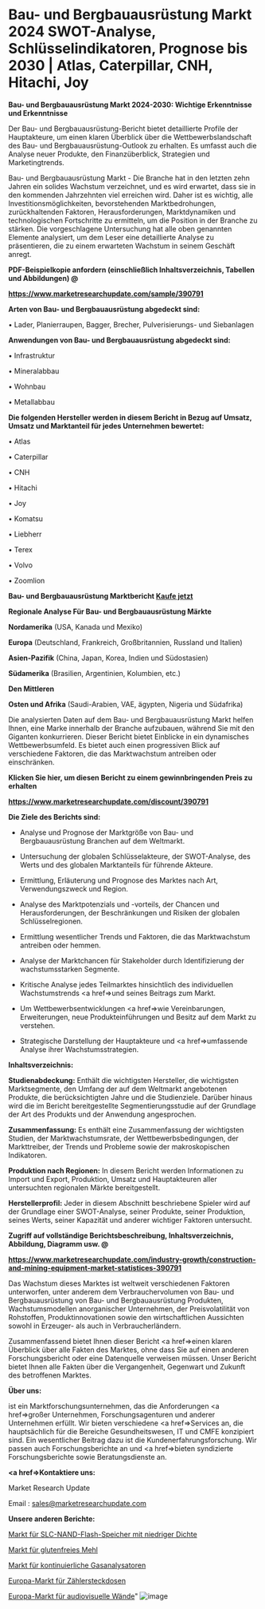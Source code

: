 # Bau- und Bergbauausrüstung Markt 2024 SWOT-Analyse, Schlüsselindikatoren, Prognose bis 2030 | Atlas, Caterpillar, CNH, Hitachi, Joy

<strong>Bau- und Bergbauausrüstung Markt 2024-2030: Wichtige Erkenntnisse und Erkenntnisse</strong>

Der Bau- und Bergbauausrüstung-Bericht bietet detaillierte Profile der Hauptakteure, um einen klaren Überblick über die Wettbewerbslandschaft des Bau- und Bergbauausrüstung-Outlook zu erhalten. Es umfasst auch die Analyse neuer Produkte, den Finanzüberblick, Strategien und Marketingtrends.

Bau- und Bergbauausrüstung Markt - Die Branche hat in den letzten zehn Jahren ein solides Wachstum verzeichnet, und es wird erwartet, dass sie in den kommenden Jahrzehnten viel erreichen wird. Daher ist es wichtig, alle Investitionsmöglichkeiten, bevorstehenden Marktbedrohungen, zurückhaltenden Faktoren, Herausforderungen, Marktdynamiken und technologischen Fortschritte zu ermitteln, um die Position in der Branche zu stärken. Die vorgeschlagene Untersuchung hat alle oben genannten Elemente analysiert, um dem Leser eine detaillierte Analyse zu präsentieren, die zu einem erwarteten Wachstum in seinem Geschäft anregt.



<strong><b>PDF-Beispielkopie anfordern (einschließlich Inhaltsverzeichnis, Tabellen und Abbildungen) @ </b></strong>

<strong><a href=https://www.marketresearchupdate.com/sample/390791>

<strong>https://www.marketresearchupdate.com/sample/390791</u></a></strong></strong>



<strong>Arten von Bau- und Bergbauausrüstung abgedeckt sind:</strong>

• Lader, Planierraupen, Bagger, Brecher, Pulverisierungs- und Siebanlagen



<strong>Anwendungen von Bau- und Bergbauausrüstung abgedeckt sind:</strong>

• Infrastruktur

• Mineralabbau

• Wohnbau

• Metallabbau



<strong>Die folgenden Hersteller werden in diesem Bericht in Bezug auf Umsatz, Umsatz und Marktanteil für jedes Unternehmen bewertet:</strong>

• Atlas

• Caterpillar

• CNH

• Hitachi

• Joy

• Komatsu

• Liebherr

• Terex

• Volvo

• Zoomlion



<strong>Bau- und Bergbauausrüstung Marktbericht <a href=https://www.marketresearchupdate.com/buynow/390791>Kaufe jetzt</a></strong>



<strong>Regionale Analyse Für Bau- und Bergbauausrüstung Märkte</strong>



<strong>Nordamerika</strong> (USA, Kanada und Mexiko)



<strong>Europa</strong> (Deutschland, Frankreich, Großbritannien, Russland und Italien)



<strong>Asien-Pazifik</strong> (China, Japan, Korea, Indien und Südostasien)



<strong>Südamerika</strong> (Brasilien, Argentinien, Kolumbien, etc.)



<strong>Den Mittleren</strong> 

<strong>Osten und Afrika</strong> (Saudi-Arabien, VAE, ägypten, Nigeria und Südafrika)

Die analysierten Daten auf dem Bau- und Bergbauausrüstung Markt helfen Ihnen, eine Marke innerhalb der Branche aufzubauen, während Sie mit den Giganten konkurrieren. Dieser Bericht bietet Einblicke in ein dynamisches Wettbewerbsumfeld. Es bietet auch einen progressiven Blick auf verschiedene Faktoren, die das Marktwachstum antreiben oder einschränken.



<strong>Klicken Sie hier, um diesen Bericht zu einem gewinnbringenden Preis zu erhalten
</strong>

<strong><a href=https://www.marketresearchupdate.com/discount/390791>https://www.marketresearchupdate.com/discount/390791</b></u></strong></a>



<strong>Die Ziele des Berichts sind:</strong>

- Analyse und Prognose der Marktgröße von Bau- und Bergbauausrüstung Branchen auf dem Weltmarkt.

- Untersuchung der globalen Schlüsselakteure, der SWOT-Analyse, des Werts und des globalen Marktanteils für führende Akteure.

- Ermittlung, Erläuterung und Prognose des Marktes nach Art, Verwendungszweck und Region.

- Analyse des Marktpotenzials und -vorteils, der Chancen und Herausforderungen, der Beschränkungen und Risiken der globalen Schlüsselregionen.

- Ermittlung wesentlicher Trends und Faktoren, die das Marktwachstum antreiben oder hemmen.

- Analyse der Marktchancen für Stakeholder durch Identifizierung der wachstumsstarken Segmente.

- Kritische Analyse jedes Teilmarktes hinsichtlich des individuellen Wachstumstrends <a href=>und</a> seines Beitrags zum Markt.

- Um Wettbewerbsentwicklungen <a href=>wie</a> Vereinbarungen, Erweiterungen, neue Produkteinführungen und Besitz auf dem Markt zu verstehen.

- Strategische Darstellung der Hauptakteure und <a href=>umfas</a>sende Analyse ihrer Wachstumsstrategien.



<strong>Inhaltsverzeichnis:</strong>



<strong>Studienabdeckung:</strong> Enthält die wichtigsten Hersteller, die wichtigsten Marktsegmente, den Umfang der auf dem Weltmarkt angebotenen Produkte, die berücksichtigten Jahre und die Studienziele. Darüber hinaus wird die im Bericht bereitgestellte Segmentierungsstudie auf der Grundlage der Art des Produkts und der Anwendung angesprochen.



<strong>Zusammenfassung:</strong> Es enthält eine Zusammenfassung der wichtigsten Studien, der Marktwachstumsrate, der Wettbewerbsbedingungen, der Markttreiber, der Trends und Probleme sowie der makroskopischen Indikatoren.



<strong>Produktion nach Regionen:</strong> In diesem Bericht werden Informationen zu Import und Export, Produktion, Umsatz und Hauptakteuren aller untersuchten regionalen Märkte bereitgestellt.



<strong>Herstellerprofil:</strong> Jeder in diesem Abschnitt beschriebene Spieler wird auf der Grundlage einer SWOT-Analyse, seiner Produkte, seiner Produktion, seines Werts, seiner Kapazität und anderer wichtiger Faktoren untersucht.



<strong><b>Zugriff auf vollständige Berichtsbeschreibung, Inhaltsverzeichnis, Abbildung, Diagramm usw. @ </b></strong>

<strong><a href=https://www.marketresearchupdate.com/industry-growth/construction-and-mining-equipment-market-statistices-390791>https://www.marketresearchupdate.com/industry-growth/construction-and-mining-equipment-market-statistices-390791</a></strong>

Das Wachstum dieses Marktes ist weltweit verschiedenen Faktoren unterworfen, unter anderem dem Verbrauchervolumen von Bau- und Bergbauausrüstung von Bau- und Bergbauausrüstung Produkten, Wachstumsmodellen anorganischer Unternehmen, der Preisvolatilität von Rohstoffen, Produktinnovationen sowie den wirtschaftlichen Aussichten sowohl in Erzeuger- als auch in Verbraucherländern.

Zusammenfassend bietet Ihnen dieser Bericht <a href=>einen</a> klaren Überblick über alle Fakten des Marktes, ohne dass Sie auf einen anderen Forschungsbericht oder eine Datenquelle verweisen müssen. Unser Bericht bietet Ihnen alle Fakten über die Vergangenheit, Gegenwart und Zukunft des betroffenen Marktes.



<strong>Über uns:</strong>

 ist ein Marktforschungsunternehmen, das die Anforderungen <a href=>großer</a> Unternehmen, Forschungsagenturen und anderer Unternehmen erfüllt. Wir bieten verschiedene <a href=>Services</a> an, die hauptsächlich für die Bereiche Gesundheitswesen, IT und CMFE konzipiert sind. Ein wesentlicher Beitrag dazu ist die Kundenerfahrungsforschung. Wir passen auch Forschungsberichte an und <a href=>bieten</a> syndizierte Forschungsberichte sowie Beratungsdienste an.



<strong><a href=>Kontaktiere uns:</a></strong>

Market Research Update

Email : sales@marketresearchupdate.com



<strong>Unsere anderen Berichte:</strong>

<a href=https://www.linkedin.com/pulse/low-density-slc-nand-flash-memory-market-latest>Markt für SLC-NAND-Flash-Speicher mit niedriger Dichte</a>

<a href=https://www.linkedin.com/pulse/gluten-free-flour-market-2023-top-key-players>Markt für glutenfreies Mehl</a>

<a href=https://www.linkedin.com/pulse/continuous-gas-analyzers-market-analysis-segment>Markt für kontinuierliche Gasanalysatoren</a>

<a href=https://www.linkedin.com/pulse/europe-meter-sockets-market-2023-challenges>Europa-Markt für Zählersteckdosen</a>

<a href=https://www.linkedin.com/pulse/europe-audio-visual-wall-market-2023-manufacturers>Europa-Markt für audiovisuelle Wände</a>"
![image](https://github.com/Gayatrikarjule/Market-Analysis-361/assets/97346546/b8ce76cf-9060-403d-bdee-4fc1b61ce7b3)
